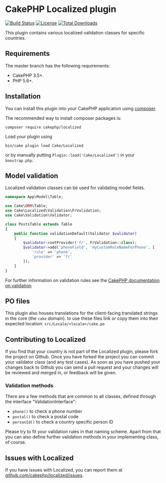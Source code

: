 # CakePHP Localized plugin
[![Build Status](https://travis-ci.org/cakephp/localized.svg?branch=master)](http://travis-ci.org/cakephp/localized)
[![License](https://poser.pugx.org/cakephp/localized/license.svg)](https://packagist.org/packages/cakephp/localized)
[![Total Downloads](https://poser.pugx.org/cakephp/localized/d/total.svg)](https://packagist.org/packages/cakephp/localized)

This plugin contains various localized validation classes for specific countries.

## Requirements

The master branch has the following requirements:

* CakePHP 3.5+.
* PHP 5.6+.

## Installation

You can install this plugin into your CakePHP application using [composer](https://getcomposer.org).

The recommended way to install composer packages is:

```
composer require cakephp/localized
```

Load your plugin using
```
bin/cake plugin load Cake/Localized
```
or by manually putting `Plugin::load('Cake/Localized')` in your `boostrap.php`.

## Model validation

Localized validation classes can be used for validating model fields.

```php
namespace App\Model\Table;

use Cake\ORM\Table;
use Cake\Localized\Validation\FrValidation;
use Cake\Validation\Validator;

class PostsTable extends Table
{
    public function validationDefault(Validator $validator)
    {
        $validator->setProvider('fr', FrValidation::class);
        $validator->add('phoneField', 'myCustomRuleNameForPhone', [
            'rule' => 'phone',
            'provider' => 'fr'
        ]);
    }
}
```

For further information on validation rules see the [CakePHP documentation on validation](http://book.cakephp.org/3.0/en/core-libraries/validation.html)

## PO files

This plugin also houses translations for the client-facing translated strings in the core (the `cake` domain). to use these files link or copy them
into their expected location: `src/Locale/<locale>/cake.po`

## Contributing to Localized

If you find that your country is not part of the Localized plugin, please fork the project on Github.
Once you have forked the project you can commit your validator class (and any test cases).
As soon as you have pushed your changes back to Github you can send a pull request and your changes will be reviewed and merged in, or feedback will be given.

### Validation methods

There are a few methods that are common to all classes, defined through the interface "ValidationInterface":

* `phone()` to check a phone number
* `postal()` to check a postal code
* `personId()` to check a country specific person ID

Please try to fit your validation rules in that naming scheme.
Apart from that you can also define further validation methods in your implementing class, of course.

## Issues with Localized

If you have issues with Localized, you can report them at [github.com/cakephp/localized/issues](https://github.com/cakephp/localized/issues).

